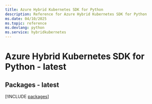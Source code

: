 ```yaml
---
title: Azure Hybrid Kubernetes SDK for Python
description: Reference for Azure Hybrid Kubernetes SDK for Python
ms.date: 04/10/2025
ms.topic: reference
ms.devlang: python
ms.service: hybridkubernetes
---
```

# Azure Hybrid Kubernetes SDK for Python - latest
## Packages - latest
[!INCLUDE [packages](hybrid-kubernetes-index.md)]